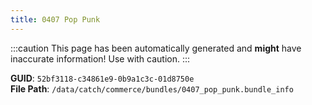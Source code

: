 ```yaml
---
title: 0407 Pop Punk
---
```


:::caution
This page has been automatically generated and **might** have inaccurate information!
Use with caution.
:::

**GUID**: `52bf3118-c34861e9-0b9a1c3c-01d8750e`  
**File Path**: `/data/catch/commerce/bundles/0407_pop_punk.bundle_info`
